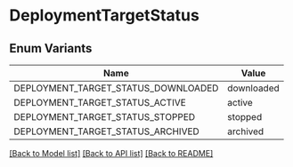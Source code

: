 # DeploymentTargetStatus

## Enum Variants

| Name | Value |
|---- | -----|
| DEPLOYMENT_TARGET_STATUS_DOWNLOADED | downloaded |
| DEPLOYMENT_TARGET_STATUS_ACTIVE | active |
| DEPLOYMENT_TARGET_STATUS_STOPPED | stopped |
| DEPLOYMENT_TARGET_STATUS_ARCHIVED | archived |


[[Back to Model list]](../README.md#documentation-for-models) [[Back to API list]](../README.md#documentation-for-api-endpoints) [[Back to README]](../README.md)


